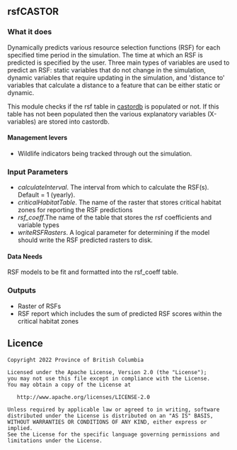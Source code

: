 ## rsfCASTOR

### What it does

Dynamically predicts various resource selection functions (RSF) for each specified time period in the simulation. The time at which an RSF is predicted is specified by the user. Three main types of variables are used to predict an RSF: static variables that do not change in the simulation, dynamic variables that require updating in the simulation, and 'distance to' variables that calculate a distance to a feature that can be either static or dynamic.

This module checks if the rsf table in [castordb](https://github.com/bcgov/castor/tree/master/R/SpaDES-modules/dataCASTOR) is populated or not. If this table has not been populated then the various explanatory variables (X-variables) are stored into castordb.

#### Management levers

* Wildlife indicators being tracked through out the simulation.

### Input Parameters

* *calculateInterval*. The interval from which to calculate the RSF(s). Default = 1 (yearly).
* *criticalHabitatTable*. The name of the raster that stores critical habitat zones for reporting the RSF predictions
* *rsf_coeff*.The name of the table that stores the rsf coefficients and variable types
* *writeRSFRasters*. A logical parameter for determining if the model should write the RSF predicted rasters to disk.

#### Data Needs

RSF models to be fit and formatted into the rsf_coeff table. 

### Outputs

* Raster of RSFs
* RSF report which includes the sum of predicted RSF scores within the critical habitat zones

## Licence

    Copyright 2022 Province of British Columbia

    Licensed under the Apache License, Version 2.0 (the "License");
    you may not use this file except in compliance with the License.
    You may obtain a copy of the License at

       http://www.apache.org/licenses/LICENSE-2.0

    Unless required by applicable law or agreed to in writing, software
    distributed under the License is distributed on an "AS IS" BASIS,
    WITHOUT WARRANTIES OR CONDITIONS OF ANY KIND, either express or implied.
    See the License for the specific language governing permissions and
    limitations under the License.